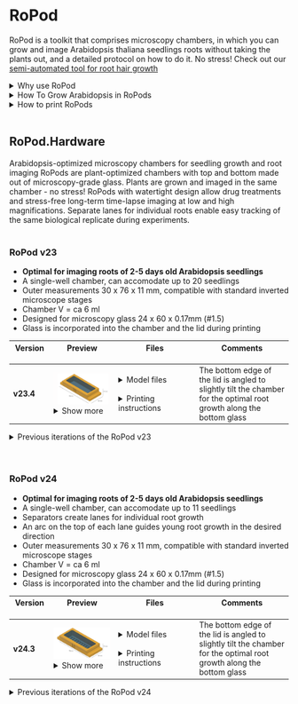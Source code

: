 # RoPod 
 RoPod is a toolkit that comprises microscopy chambers, in which you can grow and image Arabidopsis thaliana seedlings roots without taking the plants out, and a detailed protocol on how to do it. No stress!
Check out our  [semi-automated tool for root hair growth](https://github.com/AlyonaMinina/RoPod.Image.Processing)
<br/>
<details><summary>Why use RoPod</summary> <br/>  
<p align="center">
<img src="https://github.com/AlyonaMinina/Files.for.RoPod.reps/blob/main/RoPod.v23/RoPod%2023.4%20empty.png?raw=true" width="300"> 
<img src="https://github.com/AlyonaMinina/Files.for.RoPod.reps/blob/main/RoPod.v24/RoPod%2024.3%20with%20seedlings%201.png?raw=true" width="300"> 
<img src="https://github.com/AlyonaMinina/Files.for.RoPod.reps/blob/main/RoPod.applications/mounted%20on%20confocal%20RoPod%205.png?raw=true" width="300" > 
</p>

- Plants are **grown and imaged within the same chamber**, thus sample mounting and imaging causes there  little to none mechanical stress<br/><br/> 
- RoPods **prevent samples from drying during imaging**, allowing  long-term time-lapse series <br/><br/>
- Plant growth within RoPod **requires very small volume of the medium**, thus drug treatment will require a small amount of compounds <br/><br/>
- The watertight RoPods allow **drug treatment in chambers positioned vertically and horizontally**<br/><br/>
- RoPods allows **multiple biological replicates being imaged simultaniously** (up to 20 seedlings in a RoPod v23) <br/><br/>
- **Plants are immobilized within the chamber**, thus the same plant can be easily tracked in a RoPod in multiple imaging sessions <br/><br/>
- RoPods with individual lanes prevent roots crossing during growth and make **tracking of biological replicates easy**<br/><br/>
- **RoPods are very cheap and reusable**, printing one chamber with a lid takes ca 10g of a PETG or PLA filament and two 24 x 60mm microscopy coverglass (#1.5, i.e. 0.16-0.19 mm thick)<br/><br/>
- The **microscopy-grade glass is printed into the plastic** and will never detach from the chamber in the middle of your experiment<br/><br/> 
</details>

<details><summary>How To Grow Arabidopsis in RoPods</summary> 
<br/> 

 [![Seed plating demo video](https://github.com/AlyonaMinina/Files.for.RoPod.reps/blob/main/RoPod.applications/Screenshot%20for%20growing%20Arabidopsis%20in%20RoPods%20demo%20video.png?raw=true)](https://www.youtube.com/watch?v=jWTp5Sgqe-Q&ab_channel=AlyonaMinina "Seed plating demo video")
<br/> 
<p align="center">
In this video you can find a short step-by-step demonstration of how to prep RoPod chambers for *Arabidopsis thaliana* growth.
</p>
<br/>
<br/>

- **Step 1. Sterilize the RoPod.**
 The quickest way to do it is using UV in a laminar flow hood. Place the open chamber and the lid (inner side up) under the UV light, 30 minutes of exposure is usually sufficient.
 
 - **Step 2. Cast the growth medium.**
Thaw 0.5x MS in a microwave, let it cool to 60 C and pipette 3-4 mL into the sterile chamber. Make sure the medium is evenly distributed in the chamber and there are no bubbles.
 
 - **Step 3. Remove a strip of the growth medium.**
Let the medium solidify and then use a tip or toothpick to remove a ca 5 mm wide strip of the medium, this will give space for the areal part of seedlings. For RoPod with arcs (5, v24 etc.) make sure arcs are not covered by the medium.
 
  - **Step 4. Transfer seeds.**
Use a sterile toothpick to places seeds on the bottom glass by the edge of the medium. For RoPod 5 place the seeds “under” the arches, which are designed to guide young roots into the individual channels
 
   - **Step 5. Close the chamber.**
 RoPods with watertight lids do not need to be sealed individually, other RoPods require it. Place the chamber into a square Petri plate and seal it. 

 - **Step 6. Place the RoPod into a plant growth cabinet.**
Place the plate vertically under growth conditions. It is advisable to slightly tilt the chamber backwards to guide root growth along the bottom coverslip. Lids of some RoPod versions (e.g. v23.4, 23.4 etc) ensure such tilt <br/><br/>
</details>

<details><summary>How to print RoPods</summary> 
<br/>
 
[![Printing demo video](https://github.com/AlyonaMinina/Files.for.RoPod.reps/blob/main/RoPod.applications/Screenshot%20for%20printing%20RoPods%20demo%20video.png?raw=true)](https://www.youtube.com/watch?v=jWTp5Sgqe-Q&ab_channel=AlyonaMinina "Printing demo video")
<br/> 
<p align="center">
In this video you can find a short step-by-step demonstration of how to prep RoPod chambers for *Arabidopsis thaliana* growth.
</p>
<br/>
<br/>
 
**For printing you will need:**
- access to an FDM 3D printer with a nozzle 0.4 mm
- clear PETG filament, ⌀ 1.75 mm
- 24 x 60 mm microscopy coverslip #1.5, i.e. 0.16-0.19 mm thick ( VWR, 630-2108)
- superglue
- .3mf or .stl file for RoPods
 <br/>
 <br/>
 
 **Step 1. Generate the g-code:**
 
- Files required for printing are provided in the tables below
- Prior to printing, the models can be tunded using the provided Autodesk .3fd files 
- An example of recommended settings for printing each RoPod version is in the provided project file. 
- Make sure that the chamber and the lid are positioned with the rims looking upwards and the glass insertion layer closest to the print bed
- Print settings-> Layer height = 0.1 mm (if possible we recommend using variable layer height)
- Print settings-> Fill density = 50%
- Print settings-> Fill pattern = 3D Honeycomb
- Print settings-> Layers and Perimeters-> Vertical shells-> Perimeters = 4
- Slice the model and [insert a pause](https://help.prusa3d.com/article/insert-pause-or-custom-g-code-at-layer_120490) at the layer right before the layer with the slot for the glass
 - You can simultaneously print up to 17 RoPods on a Prusa MK2or MK3. However we strongly recommend to start with just one
 <br/>
 <br/>
 
  **Step 2. Clean the coverslip glasses:**
 - Remove dust and fat from the glasses by wiping them clean with a paper tissue soaked in acetone​
 <br/>
 <br/>
 
  **Step 3. Start the print:**
 - Start the print and wait until it automatically pauses on the layer programmed int the Step 1.
 - The extruder will move to the back left of the print bed while waiting for the user to resume the print
 <br/>
 <br/>
 
  **Step 4. Place the glasses into the slots:**
 - The chambers and lids models have ca 0.18mm deep slots for the coverslips
 - Add a drop of super glue to two corners of a glass. This will secure the glass' position during printing
 - Use forceps and patience to carefully place the glass into its slot. Make sure it does not stick upwards or sideways
 - Press down on the the corners with glue and hold for a few seconds. sic! wear gloves! superglueing oneself to a 90C- hot print bed is not a good way to start your day
 <br/>
 <br/>
 
  **Step 5.Resume the print:**
 - Resume the print and make sure the the filament does not move the glass from its position and does not crack it
 - When the chamber is ready make sure there is no filament sticking sideways. If needed imperfections can be removed with a scalpel
 <br/>
 <br/>
</details>
<br/>

 ## RoPod.Hardware
Arabidopsis-optimized microscopy chambers for seedling growth and root imaging
RoPods are plant-optimized chambers with top and bottom made out of microscopy-grade glass. Plants are grown and imaged in the same chamber - no stress! RoPods with watertight design allow drug treatments and stress-free long-term time-lapse imaging at low and high magnifications. Separate lanes for individual roots enable easy tracking of the same biological replicate during experiments. 
<br/>
<br/>

 ### RoPod v23 
-	**Optimal for imaging roots of 2-5 days old Arabidopsis seedlings**
-	A single-well chamber, can accomodate up to 20 seedlings
-	Outer measurements 30 x 76 x 11 mm, compatible with standard inverted microscope stages
-	Chamber V = ca 6 ml
-	Designed for microscopy glass 24 x 60 x 0.17mm (#1.5) 
-	Glass is incorporated into the chamber and the lid during printing

|Version <img width="50"> |Preview<img width="400">|Files <img width="500"> |Comments<img width="300">|
| --- | --- | ---|---|
|**v23.4**|  <img src="https://github.com/AlyonaMinina/Files.for.RoPod.reps/blob/main/RoPod.v23/RoPod%2023.4%20preview.png?raw=true" width="400" title="RoPod23.4 preview"> <details><summary>Show more</summary> <img src="https://github.com/AlyonaMinina/Files.for.RoPod.reps/blob/main/RoPod.v23/RoPod%2023.4%20empty.png?raw=true" width="400" title="RoPod23.4 preview">  </details> |<details><summary>Model files</summary><br/> Individual model files:<br/>[RoPod v23.4 chamber.3mf](https://github.com/AlyonaMinina/Files.for.RoPod.reps/raw/main/RoPod.v23/Chamber%20v23.4.3mf)<br/> [RoPod v23.4 lid.3mf](https://github.com/AlyonaMinina/Files.for.RoPod.reps/raw/main/RoPod.v23/Lid%20v23.4.3mf)<br/><br/><br/> Slc3r project file:<br/>[RoPod v23.4 with adjustable layer height.3mf](https://github.com/AlyonaMinina/Files.for.RoPod.reps/raw/main/RoPod.v23/RoPod%2023.4%20with%20adjustable%20height.3mf)<br/><br/> Autodesk Fusion 360 file: <br/> [RoPod v23.4.f3d](https://github.com/AlyonaMinina/Files.for.RoPod.reps/raw/main/RoPod.v23/RoPod%20v23.4.f3d)</details><br/> <details><summary>Printing instructions</summary><br/>   1. Printing one chamber with a lid takes ca 2 h and ca 10 g of filament<br/>  2. Variable layer height feature (available for Prusa printers) allows small layer height beneficial for efficient embedding of the glass into the print and a larger layer height for the rest of the structure. For an example see the provided Slic3r project file<br/> 3. Use the pause function to insert the glass. We recommend to glue the glass at  two corners to ensure it stays in place during printing (see the video). <br/> 4.	It is advisable to check the filament for toxicity. To our experience, clear PETG does not impact Arabidopsis growth. </details>  | The bottom edge of the lid is angled to slightly tilt the chamber for the optimal root growth along the bottom glass| 

<details><summary>Previous iterations of the RoPod v23 </summary>
  
|Version <img width="50"> |Preview<img width="400">|Files <img width="500"> |Comments<img width="300">|
| --- | --- | ---|---|
|**v23.3**|  ---|--- | ---|---|
| **v23.2** | --- | ---|---|
| **v23.1** | --- | ---|---|
  </details>
  <br/>
  <br/>
    
  ### RoPod v24 
-	**Optimal for imaging roots of 2-5 days old Arabidopsis seedlings**
-	A single-well chamber, can accomodate up to 11 seedlings
- Separators create lanes for individual root growth 
- An arc on the top of each lane guides young root growth in the desired direction
-	Outer measurements 30 x 76 x 11 mm, compatible with standard inverted microscope stages
-	Chamber V = ca 6 ml
-	Designed for microscopy glass 24 x 60 x 0.17mm (#1.5) 
-	Glass is incorporated into the chamber and the lid during printing

|Version <img width="50"> |Preview<img width="400">|Files <img width="500"> |Comments<img width="300">|
| --- | --- | ---|---|
|**v24.3**|  <img src="https://github.com/AlyonaMinina/Files.for.RoPod.reps/blob/main/RoPod.v24/RoPod%2024.3%20preview.png?raw=true" width="400" title="RoPod24.3 preview"> <details><summary>Show more</summary> <img src="https://github.com/AlyonaMinina/Files.for.RoPod.reps/blob/main/RoPod.v24/RoPod%2024.3%20empty%201.png?raw=true" width="400"> </br>  <img src="https://github.com/AlyonaMinina/Files.for.RoPod.reps/blob/main/RoPod.v24/RoPod%2024.3%20empty%202.png?raw=true" width="400"> </br>  <img src="https://github.com/AlyonaMinina/Files.for.RoPod.reps/blob/main/RoPod.v24/RoPod%2024.3%20with%20seedlings%201.png?raw=true" width="400"> </br>  <img src="https://github.com/AlyonaMinina/Files.for.RoPod.reps/blob/main/RoPod.v24/RoPod%2024.3%20with%20seedlings%202.png?raw=true" width="400"> </br>  </details> |<details><summary>Model files</summary><br/> Individual model files:<br/>[RoPod v24.3 chamber.3mf](https://github.com/AlyonaMinina/Files.for.RoPod.reps/raw/main/RoPod.v24/Chamber%20v24.3.3mf)<br/> [RoPod v24.3 lid.3mf](https://github.com/AlyonaMinina/Files.for.RoPod.reps/raw/main/RoPod.v24/Lid%20v24.3.3mf)<br/><br/><br/> Slc3r project file:<br/>[RoPod v24.3 with adjustable layer height.3mf](https://github.com/AlyonaMinina/Files.for.RoPod.reps/raw/main/RoPod.v24/Chamber%20v24.3%20with%20variable%20layer%20height.3mf)<br/><br/> Autodesk Fusion 360 file: <br/> [RoPod v24.3.f3d](https://github.com/AlyonaMinina/Files.for.RoPod.reps/raw/main/RoPod.v24/RoPod%20v24.3.f3d)</details><br/> <details><summary>Printing instructions</summary><br/>   1. Printing one chamber + lid takes ca 2h and ca 10g of filament<br/>  2. Variable layer height feature (available for Prusa printers) allows small layer height beneficial for efficient embedding of the glass into the print and a larger layer height for the rest of the structure. For an example see the provided Slic3r project file<br/> 3. Use of brim reduces warping and detachment of the first layers</br> 4.Use the pause function to insert the glass. We recommend to glue the glass at  two corners to ensure it stays in place during printing (see the video). <br/> 5.	It is advisable to check the filament for toxicity. To our experience, clear PETG does not impact Arabidopsis growth. </details>  |The bottom edge of the lid is angled to slightly tilt the chamber for the optimal root growth along the bottom glass| 

<details><summary>Previous iterations of the RoPod v24 </summary>
  
|Version <img width="50"> |Preview<img width="400">|Files <img width="500"> |Comments<img width="300">|
| --- | --- | ---|---|
|**v24.2**|  ---|--- | ---|---|
| **v24.1** | --- | ---|---|
  </details>

